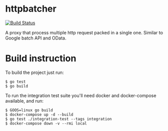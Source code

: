 # httpbatcher

[![Build Status](https://travis-ci.org/aarnone/httpbatcher.svg?branch=master)](https://travis-ci.org/aarnone/httpbatcher)

A proxy that process multiple http request packed in a single one. Similar to Google batch API and OData.

# Build instruction

To build the project just run:
```
$ go test
$ go build
```

To run the integration test suite you'll need docker and docker-compose available, and run:
```
$ GOOS=linux go build
$ docker-compose up -d --build
$ go test ./integration-test --tags integration
$ docker-compose down -v --rmi local
```
